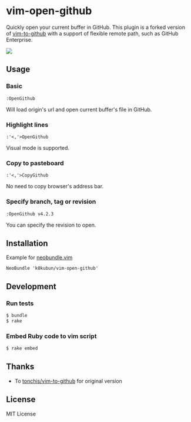 # vim-open-github

Quickly open your current buffer in GitHub.
This plugin is a forked version of [vim-to-github](https://github.com/tonchis/vim-to-github) with a support of flexible remote path, such as GitHub Enterprise.

![](http://i.gyazo.com/0473edc2f72f1e8bf8b4111023a9993b.gif)

## Usage

### Basic

```
:OpenGithub
```

Will load origin's url and open current buffer's file in GitHub.

### Highlight lines

```
:'<,'>OpenGithub
```

Visual mode is supported.

### Copy to pasteboard

```
:'<,'>CopyGithub
```

No need to copy browser's address bar.

### Specify branch, tag or revision

```
:OpenGithub v4.2.3
```

You can specify the revision to open.

## Installation

Example for [neobundle.vim](https://github.com/Shougo/neobundle.vim)

```vim
NeoBundle 'k0kubun/vim-open-github'
```

## Development
### Run tests

```bash
$ bundle
$ rake
```

### Embed Ruby code to vim script

```bash
$ rake embed
```

## Thanks

- To [tonchis/vim-to-github](https://github.com/tonchis/vim-to-github) for original version

## License

MIT License
